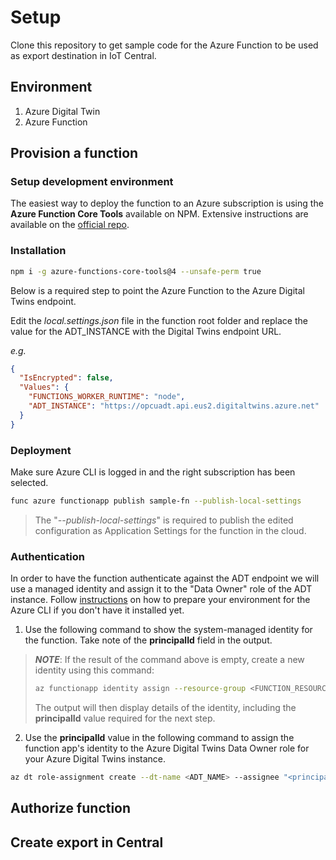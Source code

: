 # Setup

Clone this repository to get sample code for the Azure Function to be used as export destination in IoT Central.

## Environment

1. Azure Digital Twin
2. Azure Function

## Provision a function

### Setup development environment

The easiest way to deploy the function to an Azure subscription is using the **Azure Function Core Tools** available on NPM.
Extensive instructions are available on the [official repo](https://github.com/Azure/azure-functions-core-tools).

### Installation

```sh
npm i -g azure-functions-core-tools@4 --unsafe-perm true
```

Below is a required step to point the Azure Function to the Azure Digital Twins endpoint.

Edit the _local.settings.json_ file in the function root folder and replace the value for the ADT_INSTANCE with the Digital Twins endpoint URL.

_e.g._

```json
{
  "IsEncrypted": false,
  "Values": {
    "FUNCTIONS_WORKER_RUNTIME": "node",
    "ADT_INSTANCE": "https://opcuadt.api.eus2.digitaltwins.azure.net"
  }
}
```

### Deployment
Make sure Azure CLI is logged in and the right subscription has been selected.
```sh
func azure functionapp publish sample-fn --publish-local-settings
```
>The "_--publish-local-settings_" is required to publish the edited configuration as Application Settings for the function in the cloud.
### Authentication
In order to have the function authenticate against the ADT endpoint we will use a managed identity and assign it to the "Data Owner" role of the ADT instance.
Follow [instructions](https://docs.microsoft.com/en-us/azure/digital-twins/tutorial-end-to-end#prepare-your-environment-for-the-azure-cli) on how to prepare your environment for the Azure CLI if you don't have it installed yet.

1. Use the following command to show the system-managed identity for the function. Take note of the **principalId** field in the output.

> **_NOTE_**: If the result of the command above is empty, create a new identity using this command:
>```sh
>az functionapp identity assign --resource-group <FUNCTION_RESOURCE_GROUP_NAME> --name <FUNCTION_NAME>
>```
> The output will then display details of the identity, including the **principalId** value required for the next step.

2. Use the **principalId** value in the following command to assign the function app's identity to the Azure Digital Twins Data Owner role for your Azure Digital Twins instance.

```sh
az dt role-assignment create --dt-name <ADT_NAME> --assignee "<principal-ID>" --role "Azure Digital Twins Data Owner"
```




## Authorize function

## Create export in Central

##
```
